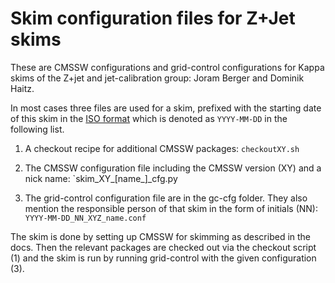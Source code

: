 Skim configuration files for Z+Jet skims
========================================

These are CMSSW configurations and grid-control configurations for Kappa skims
of the Z+jet and jet-calibration group: Joram Berger and Dominik Haitz.

In most cases three files are used for a skim, prefixed with the starting date
of this skim in the [ISO format](http://en.wikipedia.org/wiki/ISO_8601)
which is denoted as `YYYY-MM-DD` in the following list.

1. A checkout recipe for additional CMSSW packages:
`checkoutXY.sh`

2. The CMSSW configuration file including the CMSSW version (XY) and a nick name:
`skim_XY_[name_]_cfg.py

3. The grid-control configuration file are in the gc-cfg folder. They also mention
the responsible person of that skim in the form of initials (NN):
`YYYY-MM-DD_NN_XYZ_name.conf`

The skim is done by setting up CMSSW for skimming as described in the docs.
Then the relevant packages are checked out via the checkout script (1) and
the skim is run by running grid-control with the given configuration (3).